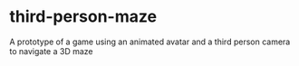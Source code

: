 # third-person-maze
A prototype of a game using an animated avatar and a third person camera to navigate a 3D maze
